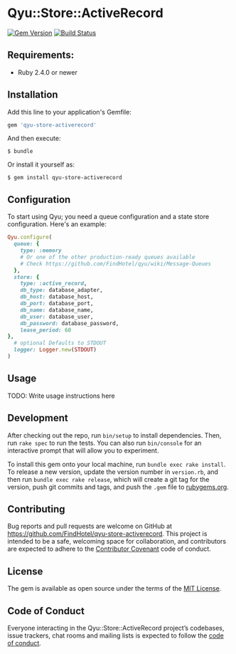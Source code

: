 # Qyu::Store::ActiveRecord

[![Gem Version](https://img.shields.io/gem/v/qyu-store-activerecord.svg)](https://rubygems.org/gems/qyu-store-activerecord)
[![Build Status](https://travis-ci.org/FindHotel/qyu-store-activerecord.svg)](https://travis-ci.org/FindHotel/qyu-store-activerecord)

## Requirements:

* Ruby 2.4.0 or newer

## Installation

Add this line to your application's Gemfile:

```ruby
gem 'qyu-store-activerecord'
```

And then execute:

    $ bundle

Or install it yourself as:

    $ gem install qyu-store-activerecord

## Configuration

To start using Qyu; you need a queue configuration and a state store configuration. Here's an example:
```ruby
Qyu.configure(
  queue: {
    type: :memory
    # Or one of the other production-ready queues available
    # Check https://github.com/FindHotel/qyu/wiki/Message-Queues
  },
  store: {
    type: :active_record,
    db_type: database_adapter,
    db_host: database_host,
    db_port: database_port,
    db_name: database_name,
    db_user: database_user,
    db_password: database_password,
    lease_period: 60
},
  # optional Defaults to STDOUT
  logger: Logger.new(STDOUT)
)
```

## Usage

TODO: Write usage instructions here

## Development

After checking out the repo, run `bin/setup` to install dependencies. Then, run `rake spec` to run the tests. You can also run `bin/console` for an interactive prompt that will allow you to experiment.

To install this gem onto your local machine, run `bundle exec rake install`. To release a new version, update the version number in `version.rb`, and then run `bundle exec rake release`, which will create a git tag for the version, push git commits and tags, and push the `.gem` file to [rubygems.org](https://rubygems.org).

## Contributing

Bug reports and pull requests are welcome on GitHub at https://github.com/FindHotel/qyu-store-activerecord. This project is intended to be a safe, welcoming space for collaboration, and contributors are expected to adhere to the [Contributor Covenant](http://contributor-covenant.org) code of conduct.

## License

The gem is available as open source under the terms of the [MIT License](https://opensource.org/licenses/MIT).

## Code of Conduct

Everyone interacting in the Qyu::Store::ActiveRecord project’s codebases, issue trackers, chat rooms and mailing lists is expected to follow the [code of conduct](https://github.com/FindHotel/qyu-store-activerecord/blob/master/CODE_OF_CONDUCT.md).
